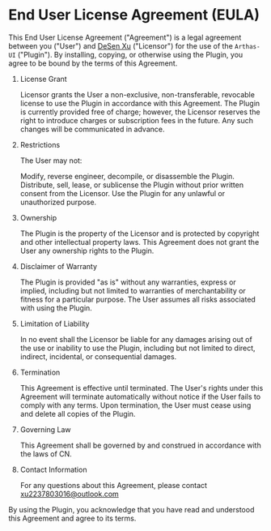 # End User License Agreement (EULA)

This End User License Agreement ("Agreement") is a legal agreement between you ("User") and [DeSen Xu](mailto:xu2237803016@outlook.com) ("Licensor") for the use of the `Arthas-UI` ("Plugin"). 
By installing, copying, or otherwise using the Plugin, you agree to be bound by the terms of this Agreement.

1. License Grant

   Licensor grants the User a non-exclusive, non-transferable, revocable license to use the Plugin in accordance with this Agreement.
   The Plugin is currently provided free of charge; however, the Licensor reserves the right to introduce charges or subscription fees in the future. 
   Any such changes will be communicated in advance.

2. Restrictions

   The User may not:

   Modify, reverse engineer, decompile, or disassemble the Plugin.
   Distribute, sell, lease, or sublicense the Plugin without prior written consent from the Licensor.
   Use the Plugin for any unlawful or unauthorized purpose.

3. Ownership

   The Plugin is the property of the Licensor and is protected by copyright and other intellectual property laws. This Agreement does not grant the User any ownership rights to the Plugin.

4. Disclaimer of Warranty

   The Plugin is provided "as is" without any warranties, express or implied, including but not limited to warranties of merchantability or fitness for a particular purpose. The User assumes all risks associated with using the Plugin.

5. Limitation of Liability

   In no event shall the Licensor be liable for any damages arising out of the use or inability to use the Plugin,
   including but not limited to direct, indirect, incidental, or consequential damages.

6. Termination

   This Agreement is effective until terminated. The User's rights under this Agreement will terminate automatically without notice if the User fails to comply with any terms. Upon termination, the User must cease using and delete all copies of the Plugin.

7. Governing Law

   This Agreement shall be governed by and construed in accordance with the laws of CN.

8. Contact Information

   For any questions about this Agreement, please contact [xu2237803016@outlook.com](mailto:xu2237803016@outlook.com)

By using the Plugin, you acknowledge that you have read and understood this Agreement and agree to its terms.

